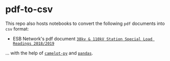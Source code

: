 # pdf-to-csv
This repo also hosts notebooks to convert the following `pdf` documents into `csv` format:
- ESB Network's pdf document [`38kv & 110kV Station Special Load Readings 2018/2019`](https://github.com/codema-dev/pdf-to-csv/blob/main/pdfs/doc-080620-ftu---slr-2018-19.pdf)

... with the help of [`camelot-py`](https://camelot-py.readthedocs.io/en/master/user/quickstart.html) and [`pandas`](https://pandas.pydata.org/).
